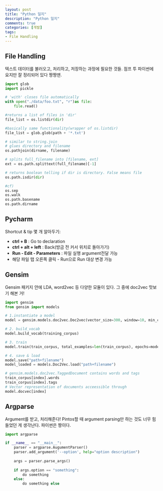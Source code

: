 ```yaml
---
layout: post
title: "Python 일지"
description: "Python 일지"
comments: true
categories: [개발]
tags:
- File Handling
---
```




## File Handling

텍스트 데이터를 불러오고, 처리하고, 저장하는 과정에 필요한 것들. 점프 투 파이썬에 요지만 잘 정리되어 있다 짱짱맨.

```python
import glob
import pickle

# 'with' closes file automatically
with open("./data/foo.txt", "r")as file:
    file.read()

#returns a list of files in 'dir'
file_list = os.listdir(dir)

#basically same functionality(wrapper of os.listdir)
file_list = glob.glob(path + '*.txt')

# similar to string.join
# glues directory and filename
os.pathjoin(dirname, filename)

# splits full_filename into [filename, ext]
ext = os.path.splittext(full_filename)[-1]

# returns boolean telling if dir is directory. False means file
os.path.isdir(dir)

#cf)
os.sep
os.walk
os.path.basename
os.path.dirname
```



## Pycharm

Shortcut & tip 몇 개 알아두기: 

- **ctrl + B** : Go to declaration
- **ctrl + alt + left** : Back(방금 전 커서 위치로 돌아가기)
- **Run - Edit - Parameters** : 파일 실행 argument전달 가능
- 해당 파일 탭 오른쪽 클릭 - Run으로 Run 대상 변경 가능



## Gensim 

Gensim 패키지 안에 LDA, word2vec 등 다양한 모듈이 있다. 그 중에 doc2vec 맛보기 해본 거!

```python
import gensim
from gensim import models

# 1.instantiate a model
model = gensim.models.doc2vec.Doc2vec(vector_size=300, window=10, min_count=2, epoch=100)

# 2. build_vocab
model.build_vocab(training_corpus)

# 3. train
model.train(train_corpus, total_examples=len(train_corpus), epochs=model.epochs)

# 4. save & load
model.save("path+filename")
model_loaded = models.Doc2Vec.load("path+filename")

# gensim.models.doc2vec.TaggedDocument contains words and tags
train_corpus[index].words
train_corpus[index].tags
# Vector representation of documents acceessible through 
model.docvec[index]

```



## Argparse

Argument를 받고, 처리해준다! Pintos할 때 argument parsing만 하는 것도 너무 힘들었던 게 생각난다. 파이썬은 짱이다.

```python
import argparse 

if __name__ == "__main__":
    parser = argparse.AugumentParser()
    parser.add_argument('--option', help="option description")
    
    args = parser.parse_args()
    
    if args.option == "something":
        do something
    else:
        do something else
```





